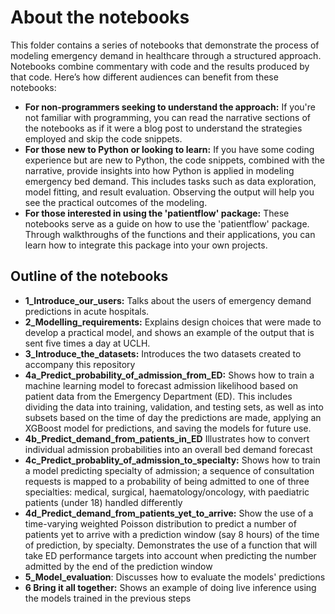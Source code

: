 # About the notebooks

This folder contains a series of notebooks that demonstrate the process of modeling emergency demand in healthcare through a structured approach. Notebooks combine commentary with code and the results produced by that code. Here’s how different audiences can benefit from these notebooks:

- **For non-programmers seeking to understand the approach:** If you're not familiar with programming, you can read the narrative sections of the notebooks as if it were a blog post to understand the strategies employed and skip the code snippets.
- **For those new to Python or looking to learn:** If you have some coding experience but are new to Python, the code snippets, combined with the narrative, provide insights into how Python is applied in modeling emergency bed demand. This includes tasks such as data exploration, model fitting, and result evaluation. Observing the output will help you see the practical outcomes of the modeling.
- **For those interested in using the 'patientflow' package:** These notebooks serve as a guide on how to use the 'patientflow' package. Through walkthroughs of the functions and their applications, you can learn how to integrate this package into your own projects.

## Outline of the notebooks

- **1_Introduce_our_users:** Talks about the users of emergency demand predictions in acute hospitals.
- **2_Modelling_requirements:** Explains design choices that were made to develop a practical model, and shows an example of the output that is sent five times a day at UCLH.
- **3_Introduce_the_datasets:** Introduces the two datasets created to accompany this repository
- **4a_Predict_probability_of_admission_from_ED:** Shows how to train a machine learning model to forecast admission likelihood based on patient data from the Emergency Department (ED). This includes dividing the data into training, validation, and testing sets, as well as into subsets based on the time of day the predictions are made, applying an XGBoost model for predictions, and saving the models for future use.
- **4b_Predict_demand_from_patients_in_ED** Illustrates how to convert individual admission probabilities into an overall bed demand forecast
- **4c_Predict_probablity_of_admission_to_specialty:** Shows how to train a model predicting specialty of admission; a sequence of consultation requests is mapped to a probability of being admitted to one of three specialties: medical, surgical, haematology/oncology, with paediatric patients (under 18) handled differently
- **4d_Predict_demand_from_patients_yet_to_arrive:** Show the use of a time-varying weighted Poisson distribution to predict a number of patients yet to arrive with a prediction window (say 8 hours) of the time of prediction, by specialty. Demonstrates the use of a function that will take ED performance targets into account when predicting the number admitted by the end of the prediction window
- **5_Model_evaluation**: Discusses how to evaluate the models' predictions 
- **6 Bring it all together:** Shows an example of doing live inference using the models trained in the previous steps
